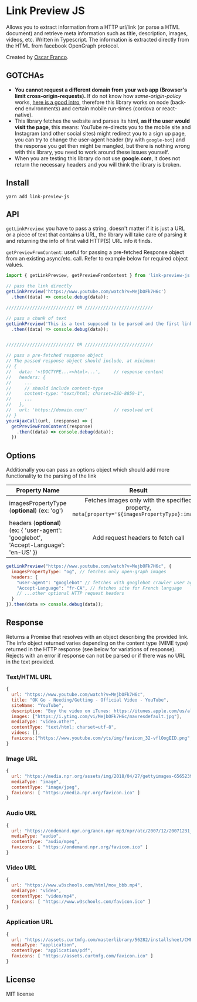 # Link Preview JS

Allows you to extract information from a HTTP url/link (or parse a HTML document) and retrieve meta information such as title, description, images, videos, etc. Written in Typescript. The information is extracted directly from the HTML from facebook OpenGraph protocol.

Created by [Oscar Franco](www.twitter.com/ospfranco).

## GOTCHAs

- **You cannot request a different domain from your web app (Browser's limit cross-origin-requests).** If do not know how *same-origin-policy* works, [here is a good intro](https://dev.to/lydiahallie/cs-visualized-cors-5b8h), therefore this library works on node (back-end environments) and certain mobile run-times (cordova or react-native).
- This library fetches the website and parses its html, **as if the user would visit the page**, this means: YouTube re-directs you to the mobile site and Instagram (and other social sites) might redirect you to a sign up page, you can try to change the user-agent header (try with `google-bot`) and the response you get then might be mangled, but there is nothing wrong with this library, you need to work around these issues yourself.
- When you are testing this library do not use **google.com**, it does not return the necessary headers and you will think the library is broken.


## Install

```
yarn add link-preview-js
```

## API

`getLinkPreview`: you have to pass a string, doesn't matter if it is just a URL or a piece of text that contains a URL, the library will take care of parsing it and returning the info of first valid HTTP(S) URL info it finds.

`getPreviewFromContent`: useful for passing a pre-fetched Response object from an existing async/etc. call. Refer to example below for required object values.

```typescript
import { getLinkPreview, getPreviewFromContent } from 'link-preview-js';

// pass the link directly
getLinkPreview('https://www.youtube.com/watch?v=MejbOFk7H6c')
  .then((data) => console.debug(data));

////////////////////////// OR //////////////////////////

// pass a chunk of text
getLinkPreview('This is a text supposed to be parsed and the first link displayed https://www.youtube.com/watch?v=MejbOFk7H6c')
  .then((data) => console.debug(data));


////////////////////////// OR //////////////////////////

// pass a pre-fetched response object
// The passed response object should include, at minimum:
// {
//   data: '<!DOCTYPE...><html>...',     // response content
//   headers: {
//     ...
//     // should include content-type
//     content-type: "text/html; charset=ISO-8859-1",
//     ...
//   },
//   url: 'https://domain.com/'          // resolved url
// }
yourAjaxCall(url, (response) => {
  getPreviewFromContent(response)
    .then((data) => console.debug(data));
  })
```

## Options

Additionally you can pass an options object which should add more functionality to the parsing of the link

| Property Name                                                                          |                                             Result                                              |
| -------------------------------------------------------------------------------------- | :---------------------------------------------------------------------------------------------: |
| imagesPropertyType (**optional**) (ex: 'og')                                           | Fetches images only with the specified property, `meta[property='${imagesPropertyType}:image']` |
| headers (**optional**) (ex: { 'user-agent': 'googlebot', 'Accept-Language': 'en-US' }) |                                Add request headers to fetch call                                |

```javascript
getLinkPreview("https://www.youtube.com/watch?v=MejbOFk7H6c", {
  imagesPropertyType: "og", // fetches only open-graph images
  headers: {
    "user-agent": "googlebot" // fetches with googlebot crawler user agent
    "Accept-Language": "fr-CA", // fetches site for French language
    // ...other optional HTTP request headers
  }
}).then(data => console.debug(data));
```

## Response

Returns a Promise that resolves with an object describing the provided link.
The info object returned varies depending on the content type (MIME type) returned
in the HTTP response (see below for variations of response). Rejects with an error if response can not be parsed or if there was no URL in the text provided.

### Text/HTML URL

```javascript
{
  url: "https://www.youtube.com/watch?v=MejbOFk7H6c",
  title: "OK Go - Needing/Getting - Official Video - YouTube",
  siteName: "YouTube",
  description: "Buy the video on iTunes: https://itunes.apple.com/us/album/needing-getting-bundle-ep/id508124847 See more about the guitars at: http://www.gretschguitars.com...",
  images: ["https://i.ytimg.com/vi/MejbOFk7H6c/maxresdefault.jpg"],
  mediaType: "video.other",
  contentType: "text/html; charset=utf-8",
  videos: [],
  favicons:["https://www.youtube.com/yts/img/favicon_32-vflOogEID.png","https://www.youtube.com/yts/img/favicon_48-vflVjB_Qk.png","https://www.youtube.com/yts/img/favicon_96-vflW9Ec0w.png","https://www.youtube.com/yts/img/favicon_144-vfliLAfaB.png","https://s.ytimg.com/yts/img/favicon-vfl8qSV2F.ico"]
}
```

### Image URL

```javascript
{
  url: "https://media.npr.org/assets/img/2018/04/27/gettyimages-656523922nunes-4bb9a194ab2986834622983bb2f8fe57728a9e5f-s1100-c15.jpg",
  mediaType: "image",
  contentType: "image/jpeg",
  favicons: [ "https://media.npr.org/favicon.ico" ]
}
```

### Audio URL

```javascript
{
  url: "https://ondemand.npr.org/anon.npr-mp3/npr/atc/2007/12/20071231_atc_13.mp3",
  mediaType: "audio",
  contentType: "audio/mpeg",
  favicons: [ "https://ondemand.npr.org/favicon.ico" ]
}
```

### Video URL

```javascript
{
  url: "https://www.w3schools.com/html/mov_bbb.mp4",
  mediaType: "video",
  contentType: "video/mp4",
  favicons: [ "https://www.w3schools.com/favicon.ico" ]
}
```

### Application URL

```javascript
{
  url: "https://assets.curtmfg.com/masterlibrary/56282/installsheet/CME_56282_INS.pdf",
  mediaType: "application",
  contentType: "application/pdf",
  favicons: [ "https://assets.curtmfg.com/favicon.ico" ]
}
```

## License

MIT license
